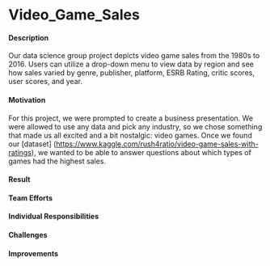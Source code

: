# Video_Game_Sales

#### Description
Our data science group project depicts video game sales from the 1980s to 2016. Users can utilize a drop-down menu to view data by region and see how sales varied by genre, publisher, platform, ESRB Rating, critic scores, user scores, and year.

#### Motivation
For this project, we were prompted to create a business presentation. We were allowed to use any data and pick any industry, so we chose something that made us all excited and a bit nostalgic: video games. Once we found our [dataset] (https://www.kaggle.com/rush4ratio/video-game-sales-with-ratings), we wanted to be able to answer questions about which types of games had the highest sales.

#### Result


#### Team Efforts


#### Individual Responsibilities


#### Challenges


#### Improvements

